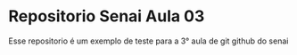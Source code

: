# Repositorio Senai Aula 03

Esse repositorio é um exemplo de teste para a 3° aula de git github do senai 
